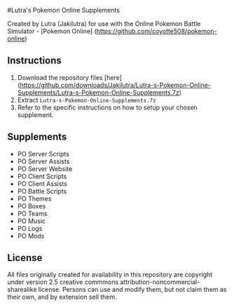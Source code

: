 #Lutra's Pokemon Online Supplements

Created by Lutra (Jakilutra) for use with the Online Pokemon Battle Simulator - [Pokemon Online] (https://github.com/coyotte508/pokemon-online)

##  Instructions
1. Download the repository files [here] (https://github.com/downloads/Jakilutra/Lutra-s-Pokemon-Online-Supplements/Lutra-s-Pokemon-Online-Supplements.7z)
2. Extract `Lutra-s-Pokemon-Online-Supplements.7z`
3. Refer to the specific instructions on how to setup your chosen supplement.

## Supplements

* PO Server Scripts
* PO Server Assists 
* PO Server Website
* PO Client Scripts
* PO Client Assists
* PO Battle Scripts
* PO Themes
* PO Boxes
* PO Teams
* PO Music
* PO Logs
* PO Mods

## License

All files originally created for availability in this repository are copyright under version 2.5 creative commmons attribution-noncommercial-sharealike license.
Persons can use and modify them, but not claim them as their own, and by extension sell them.
